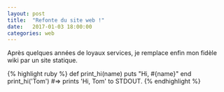 ```yaml
---
layout: post
title:  "Refonte du site web !"
date:   2017-01-03 18:00:00
categories: web
---
```


Après quelques années de loyaux services, je remplace enfin mon fidèle wiki par un site statique.

{% highlight ruby %}
def print_hi(name)
  puts "Hi, #{name}"
end
print_hi('Tom')
#=> prints 'Hi, Tom' to STDOUT.
{% endhighlight %}
